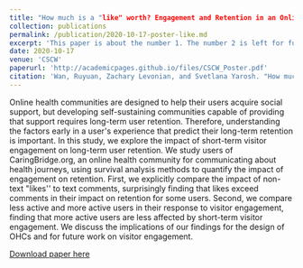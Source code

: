 ```yaml
---
title: "How much is a "like" worth? Engagement and Retention in an Online Health Community"
collection: publications
permalink: /publication/2020-10-17-poster-like.md
excerpt: 'This paper is about the number 1. The number 2 is left for future work.'
date: 2020-10-17
venue: 'CSCW'
paperurl: 'http://academicpages.github.io/files/CSCW_Poster.pdf'
citation: 'Wan, Ruyuan, Zachary Levonian, and Svetlana Yarosh. "How much is a" like" worth? Engagement and Retention in an Online Health Community." Conference Companion Publication of the 2020 on Computer Supported Cooperative Work and Social Computing. 2020.'
---
```

Online health communities are designed to help their users acquire social support, but developing self-sustaining communities capable of providing that support requires long-term user retention. Therefore, understanding the factors early in a user's experience that predict their long-term retention is important. In this study, we explore the impact of short-term visitor engagement on long-term user retention. We study users of CaringBridge.org, an online health community for communicating about health journeys, using survival analysis methods to quantify the impact of engagement on retention. First, we explicitly compare the impact of non-text "likes'' to text comments, surprisingly finding that likes exceed comments in their impact on retention for some users. Second, we compare less active and more active users in their response to visitor engagement, finding that more active users are less affected by short-term visitor engagement. We discuss the implications of our findings for the design of OHCs and for future work on visitor engagement.


[Download paper here](http://academicpages.github.io/files/CSCW_Poster.pdf)

<!---Recommended citation: Your Name, You. (2009). "Paper Title Number 1." <i>Journal 1</i>. 1(1).-->
